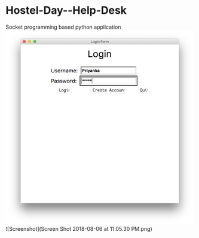# Hostel-Day--Help-Desk
Socket programming based python application 
<img src="images/login.png">
![Screenshot](Screen Shot 2018-08-06 at 11.05.30 PM.png)
